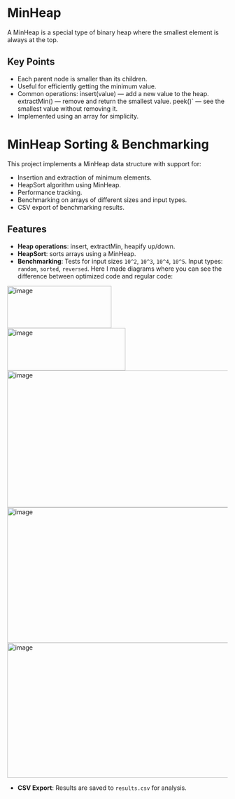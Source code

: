 # MinHeap

A MinHeap is a special type of binary heap where the smallest element is always at the top.

## Key Points
- Each parent node is smaller than its children.
- Useful for efficiently getting the minimum value.
- Common operations:
insert(value) — add a new value to the heap.
extractMin() — remove and return the smallest value.
peek()` — see the smallest value without removing it.
- Implemented using an array for simplicity.

# MinHeap Sorting & Benchmarking

This project implements a MinHeap data structure with support for:
- Insertion and extraction of minimum elements.
- HeapSort algorithm using MinHeap.
- Performance tracking.
- Benchmarking on arrays of different sizes and input types.
- CSV export of benchmarking results.

## Features
- **Heap operations**: insert, extractMin, heapify up/down.
- **HeapSort**: sorts arrays using a MinHeap.
- **Benchmarking**:
  Tests for input sizes `10^2`, `10^3`, `10^4`, `10^5`.
  Input types: `random`, `sorted`, `reversed`.
  Here I made diagrams where you can see the difference between optimized code and regular code:
<img width="238" height="96" alt="image" src="https://github.com/user-attachments/assets/d8ff1a99-0ab5-49bd-bdc6-54b1cd86b364" />
<img width="270" height="97" alt="image" src="https://github.com/user-attachments/assets/f202ed84-31f1-4dc5-b1f3-72c8e38dd263" />
<img width="523" height="312" alt="image" src="https://github.com/user-attachments/assets/ce7d091a-0d3f-4709-87be-2229c0019f5b" />
<img width="528" height="309" alt="image" src="https://github.com/user-attachments/assets/2be6bdd8-4506-4c64-b43a-6286169f4798" />
<img width="528" height="308" alt="image" src="https://github.com/user-attachments/assets/9432dbef-d586-4bbc-a397-af72f766f70f" />
  
- **CSV Export**: Results are saved to `results.csv` for analysis.

